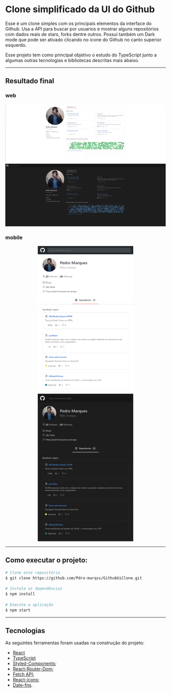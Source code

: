 # Clone simplificado da UI do Github

Esse é um clone simples com os principais elementos da interface do Github. Usa a API para buscar por usuarios e mostrar alguns repositórios com dados reais de stars, forks dentre outros. Possui também um Dark mode que pode ser ativado clicando no icone do Github no canto superior esquerdo.

Esse projeto tem como principal objetivo o estudo do TypeScript junto a algumas outras tecnologias e bibliotecas descritas mais abaixo.


---

## Resultado final
### web
<p align="center">
    <img alt="Print layout no LightMode" title="#LayoutMobile" src="./src/assets/web-light.png" width="600px"/>
    <img alt="Print layout no DarkMode" title="#LayoutMobile" src="./src/assets/web.png" width="600px"/>
</p>

### mobile
<p align="center">
    <img alt="Print layout mobile no lightMode" src="./src/assets/mobile-light.png" width="300px"/>
    <img alt="Print layout mobile no DarkMode" src="./src/assets/mobile.png" width="300px"/>
</p>

---

## Como executar o projeto:
```bash
# Clone este repositório
$ git clone https://github.com/Pdro-marqss/GithubUiClone.git

# Instale as dependências
$ npm install

# Execute a aplicação 
$ npm start

```

---


## Tecnologias

As seguintes ferramentas foram usadas na construção do projeto:
- [React](https://pt-br.reactjs.org/)
- [TypeScript](https://www.typescriptlang.org/)
- [Styled-Components](https://styled-components.com);
- [React-Router-Dom](https://v5.reactrouter.com/web/guides/quick-start);
- [Fetch API](https://developer.mozilla.org/pt-BR/docs/Web/API/Fetch_API);
- [React-icons](https://react-icons.github.io/react-icons/);
- [Date-fns](https://date-fns.org).




